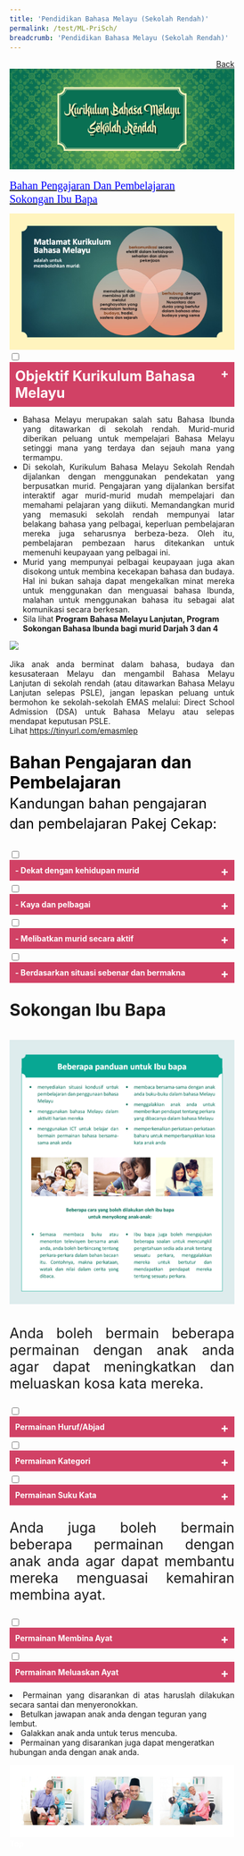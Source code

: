 ```yaml
---
title: 'Pendidikan Bahasa Melayu (Sekolah Rendah)'
permalink: /test/ML-PriSch/
breadcrumb: 'Pendidikan Bahasa Melayu (Sekolah Rendah)'
---
```

<html>
<body>
<style>
   * {
  box-sizing: border-box;
}

 .tab table {
   display: none;
}
.tab table:target {
  display: block;
}

.content table {
    width: 70%;
    font-family: arial, sans-serif;
     border-collapse: collapse;
}

td, th {
  border: 1px ;
  text-align: center;
  padding: 8px;
  font-size:20px;
}
table.center {
  margin-left:auto; 
  margin-right:auto;
}
.atab label {
    position: relative;
    display: block;
    background: #d14165;
    color: #fff;
    font-weight: 700;
    padding: 10px;
    cursor: pointer;
 }
  .atab label::after {
  content: "+";
  font-size: 22px;
  position: absolute;
  right: 10px;
  top: 7px;
  transition: all 0.4s;
}
 .atab input[type=checkbox]:checked + label::after,
.atab input[type=radio]:checked + label::after {
    content: 'x';
    right: 14px;
    top: 7px;
  //transform:rotate(-225deg);
   /* transform: rotate(90deg); */
}
.tab-content {
  overflow: hidden;
  display: none;
  width:100%; 
}
.atab{
  margin-bottom: 5px;
  width:100%;  
}
</style>
<!-- Global site tag (gtag.js) - Google Ads: 726049306 -->
<a href="/gallery/pameran- bahasa- melayu-malay-language-exhibitions-a/moe-curriculum/" style="float:right;">Back</a><br/>
<img src="/images/ML_Header2.jpg">
<p>
 <a href="#C1" style="font-size:20px"><span style="color:blue;font-family:Calibri">Bahan Pengajaran Dan Pembelajaran</span></a><br/>
 <a href="#C2" style="font-size:20px"><span style="color:blue;font-family:Calibri">Sokongan Ibu Bapa</span></a>
</p>
<img src="/images/MTLS-Malay-Matalamat-Kurikulum-Bahasa-Melayu2.jpg">
<br/>
<div class="atab">
      <input id="tab-1" type="checkbox" name="tab">
   <label for="tab-1" style="font-size:25px;" class="lbML">Objektif Kurikulum Bahasa Melayu
</label>
     <div class="tab-content">
       <p style="text-align:justify;">Pada akhir perngajaran dan pembelajaran Bahasa Melayu di sekolah rendah, murid depat:
         <ul>

  <li>mendengar dan memahami pengucapan dengan teliti;
</li>
           <li style="text-align:justify;">bertutur dengan petah menggunakan sebutan bak dan intonasi yang betul;
</li>
           <li style="text-align:justify;">membaca pelbagai bahan bercetak dan bahan media elektronik dan memberikan respons yang sesuai;
</li>
           <li style="text-align:justify;">menulis pelbagai jenis teks berdasarkan pelbagai tajuk yang sesuai;
</li>
           <li style="text-align:justify;">berinteraksi secara lisan dengan menggunakan sebutan baku;</li>
           <li style="text-align:justify;">>berinteraksi secara bertulis mengenai pelbagai tajuk tang sesuai;
</li>
           <li style="text-align:justify;">berfikir secara kreatif, kritis dan kritikal;
</li>
           <li style="text-align:justify;">mengenali dan memahami budaya dan nilai-nilai murni masyarakay Melayu dan kaum-kaum lain; dan
</li>
            <li style="text-align:justify;">memupuk minat membaca dan menjadikannya amalan ke arah membina budaya belajar sepanjang hayat.
</li>
           </ul> 
       </p>
       </div></div>
<ul><p style="text-align:justify;">
<li style="text-align:justify;">Bahasa Melayu merupakan salah satu Bahasa Ibunda yang ditawarkan di sekolah rendah.  Murid-murid diberikan peluang untuk mempelajari Bahasa Melayu setinggi mana yang terdaya dan sejauh mana yang termampu.
</li>
<li style="text-align:justify;">Di sekolah, Kurikulum Bahasa Melayu Sekolah Rendah dijalankan dengan menggunakan pendekatan yang berpusatkan murid.  Pengajaran yang dijalankan bersifat interaktif agar murid-murid mudah mempelajari dan memahami pelajaran yang diikuti. Memandangkan murid yang memasuki sekolah rendah mempunyai latar belakang bahasa yang pelbagai, keperluan pembelajaran mereka juga seharusnya berbeza-beza. Oleh itu, pembelajaran pembezaan harus ditekankan untuk memenuhi keupayaan yang pelbagai ini. 
</li>
<li style="text-align:justify;">Murid yang mempunyai pelbagai keupayaan juga akan disokong untuk membina kecekapan bahasa dan budaya. Hal ini bukan sahaja dapat mengekalkan minat mereka untuk menggunakan dan menguasai bahasa Ibunda, malahan untuk menggunakan bahasa itu sebagai alat komunikasi secara berkesan.
</li>
<li>Sila lihat <strong> Program Bahasa Melayu Lanjutan, Program Sokongan Bahasa Ibunda bagi murid Darjah 3 dan 4 </strong>
  </li></p>
</ul>
  <img src="/images/MTLS-Malay-PriSch-Malay-Program2.jpg" class="image">  <br/>
  <p style="text-align:justify;">Jika anak anda berminat dalam bahasa, budaya dan kesusateraan Melayu dan mengambil Bahasa Melayu Lanjutan di sekolah rendah (atau ditawarkan Bahasa Melayu Lanjutan selepas PSLE), jangan lepaskan peluang untuk bermohon ke sekolah-sekolah EMAS melalui: Direct School Admission (DSA) untuk Bahasa Melayu atau selepas mendapat keputusan PSLE. <br/>
 Lihat <a href="https://tinyurl.com/emasmlep" target="_blank">https://tinyurl.com/emasmlep </a>
  </p>
 <p id="C1" style="font-size:30px;color:black"><strong>Bahan Pengajaran dan Pembelajaran </strong><br/>
  <span style="font-size:25px;">Kandungan bahan pengajaran dan pembelajaran Pakej Cekap:</span></p>
  <div class="atab">
      <input id="tab-2" type="checkbox" name="tab">
  <label for="tab-2" class="lbML">- Dekat dengan kehidupan murid </label>
     <div class="tab-content">
       <img src="/images/MTLS-Malay-PriSch-kehidupan-murid2.jpg">  
       </div></div>
       <div class="atab">
      <input id="tab-3" type="checkbox" name="tab">
   <label for="tab-3" class="lbML">- Kaya dan pelbagai</label>
     <div class="tab-content">
       <img src="/images/MTLS-Malay-Pri-Sch-Pelbagai2.jpg">  
       </div></div>
       <div class="atab">
      <input id="tab-4" type="checkbox" name="tab">
   <label for="tab-4" class="lbML">- Melibatkan murid secara aktif</label>
     <div class="tab-content">
       <img src="/images/ML-meli.png">  
       </div></div>
       <div class="atab">
      <input id="tab-5" type="checkbox" name="tab">
   <label for="tab-5" class="lbML">- Berdasarkan situasi sebenar dan bermakna</label>
     <div class="tab-content">
       <img src="/images/ML-10.png">  
       </div></div>
      <p id="C2" style="font-size:30px;"><strong>Sokongan Ibu Bapa </strong><br/><br/>
<img src="/images/MTLS-Malay-PriSch-Role-of-Parents2.jpg"> 
</p>
<p style="font-size:25px;text-align:justify;">Anda boleh bermain beberapa permainan dengan anak anda agar dapat meningkatkan dan meluaskan kosa kata mereka.</p>
<div class="atab">
      <input id="tab-6" type="checkbox" name="tab">
   <label for="tab-6" class="lbML">Permainan Huruf/Abjad </label>
     <div class="tab-content">
       <p style="text-align:justify;">Ibu bapa meminta anak memberikan perkataan lain yang bermula dengan huruf terakhir perkataan yang telah disebut.<br/><br/>
         Contoh perbualan: 
         <table class="center">
  
  <tr>
    <td>Ibu/Bapa:</td>
    <td>tika<span style="color:red">r</span></td>
   
  </tr>
  
  <tr>
    <td>Anak:  </td>
    <td><span style="color:red">r</span>ot<span style="color:red">i</span></td>

  </tr>
  <tr>
    <td>Ibu/Bapa: </td>
    <td><span style="color:red">i</span>ka<span style="color:red">n</span></td>
    
  </tr>
  <tr>
    <td>Anak: </td>
    <td><span style="color:red">n</span>as<span style="color:red">i</span></td>
   
  </tr>
  
</table></p>
   </div></div>   
   <div class="atab">
      <input id="tab-7" type="checkbox" name="tab">
   <label for="tab-7" class="lbML">Permainan Kategori </label>
     <div class="tab-content">
       <p style="text-align:justify;">Ibu bapa memberikan satu kategori.   Anak harus memberikan perkataan yang terdapat dalam kategori ini.
         <br/><br/>Contoh perbualan : 
         <br/>
         Kategori – perabot
         <table class="center">
  <tr>
    <td>Ibu/Bapa:</td>
  <td>katil</td>
  </tr>
  <tr>
    <td>Anak:  </td>
  <td>almari</td>
  </tr>
  <tr>
    <td>Ibu/Bapa:</td>
  <td>kerusi</td>
  </tr>
  <tr>
    <td>Anak: </td>
    <td>meja</td>
  </tr>
</table>
</p>
</div></div>
<div class="atab">
      <input id="tab-8" type="checkbox" name="tab">
   <label for="tab-8" class="lbML">Permainan Suku Kata </label>
     <div class="tab-content">
       <p style="text-align:justify;">Ibu bapa boleh memulakan permainan dengan memberikan satu perkataan. Contohnya, roti.  Kemudian anak harus membina perkataan lain yang bermula dengan suka kata akhir perkataan tadi. <br/><br/>
         Contoh perbualan:
<table class="center">
  
  <tr>
    <td>Ibu/Bapa:</td>
  <td>ro<strong>ti</strong></td>
 </tr>
  <tr>
    <td>Anak:  </td>
  <td><strong>ti</strong>lam</td>
</tr>
  <tr>
    <td>Ibu/Bapa: </td>
  <td><strong>lam</strong>pu</td>
  </tr>
  <tr>
    <td>Anak: </td>
  <td><strong>pu</strong>sing</td>
   </tr>
</table>
</p>
</div></div>
<p style="font-size:25px;text-align:justify;">Anda juga boleh bermain  beberapa permainan dengan anak anda agar dapat membantu mereka menguasai kemahiran membina ayat.
</p>
<div class="atab">
      <input id="tab-9" type="checkbox" name="tab">
   <label for="tab-9" class="lbML">Permainan Membina Ayat </label>
     <div class="tab-content">
       <p style="text-align:justify;">Ibu bapa boleh memberikan satu perkataan atau beberapa perkataan secara lisan atau bertulis kepada anak (mengikut keupayaan anak membina ayat). Kemudian ibu bapa meminta anak membina ayat dengan perkataan yang diberikan.<br/><br/>
         Contoh 1 : <span style="background-color:green;color:white;"> kereta </span>
<br/>
         <strong>Kereta </strong> itu berwarna merah.<br/><br/>
         Contoh 2 : <span style="background-color:green;color:white;"> kereta </span>&nbsp; <span style="background-color:green;color:white;"> laju </span>
 <br/>
         <strong>Kereta</strong> Ayah bergerak dengan <strong>laju.</strong><br/>
</p>
</div></div>

<div class="atab">
      <input id="tab-10" type="checkbox" name="tab">
   <label for="tab-10" class="lbML">Permainan Meluaskan Ayat </label>
     <div class="tab-content">
       <p style="text-align:justify;">Ibu bapa memberikan satu ayat tunggal kepada anak.  Kemudian, anak meluaskan ayat itu.  Selepas itu, giliran ibu/bapa pula meluaskan ayat itu.  Begitulah seterusnya hingga ayat itu tidak dapat diluaskan lagi. <br/><br/>
         Contoh perbualan : 

<table class="center">
   <tr>
    <td>Ibu/Bapa:</td>
  <td>Ayah pergi ke kedai.</td>
 </tr>
  <tr>
    <td>Anak:  </td>
  <td><span style="color:red">Pada hari Ahad </span>, Ayah pergi ke kedai.</td>
</tr>
  <tr>
    <td>Ibu/Bapa: </td>
    <td> Pada hari Ahad, Ayah pergi ke kedai <span style="color:red"> bersama Ibu</span>.</td>
   
  </tr>
  <tr>
    <td>Anak: </td>
  <td>Pada hari Ahad, Ayah pergi ke kedai bersama Ibu  <span style="color:red">untuk  membeli tepung, susu dan gula </span></td>
   </tr>
</table>
</p>
</div></div>
<p>
  <li style="text-align:justify;">Permainan yang disarankan di atas haruslah dilakukan secara santai dan menyeronokkan. </li>
  
  <li>Betulkan jawapan anak anda dengan teguran yang lembut.  </li>
  
  <li>Galakkan anak anda untuk terus mencuba.  </li>

  <li>Permainan yang disarankan juga dapat mengeratkan hubungan anda dengan anak anda.</li>
</p>

 <img src="/images/MTLS-Malay-PriSch-Footer2.jpg">  
<div class="btntop"><a href="#top" style="text-decoration:none;"><span style="color:white"><b>Top</b></span></a></div>
